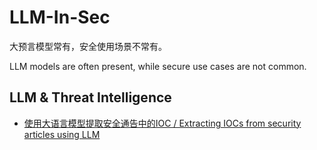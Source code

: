 # LLM-In-Sec
大预言模型常有，安全使用场景不常有。

LLM models are often present, while secure use cases are not common.

## LLM & Threat Intelligence
- [使用大语言模型提取安全通告中的IOC / Extracting IOCs from security articles using LLM](https://blog.imfht.com/2023/11/14/%e4%bd%bf%e7%94%a8%e5%a4%a7%e8%af%ad%e8%a8%80%e6%a8%a1%e5%9e%8b%e6%8f%90%e5%8f%96%e5%ae%89%e5%85%a8%e9%80%9a%e5%91%8a%e4%b8%ad%e7%9a%84ioc/)
